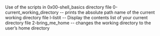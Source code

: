 Use of the scripts in 0x00-shell_basics directory
file 0-current_working_directory -- prints the absolute path name of the current working directory
file l-listit -- Display the contents list of your current directory
file 2-bring_me_home -- changes the working directory to the user’s home directory
